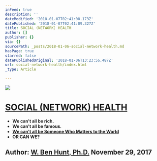 ```yaml
---
inFeed: true
description: ''
dateModified: '2018-01-07T02:41:08.173Z'
datePublished: '2018-01-07T02:41:09.327Z'
title: SOCIAL (NETWORK) HEALTH
author: []
publisher: {}
via: {}
sourcePath: _posts/2018-01-06-social-network-health.md
hasPage: true
starred: false
datePublishedOriginal: '2018-01-06T13:23:56.487Z'
url: social-network-health/index.html
_type: Article

---
```

![](https://the-grid-user-content.s3-us-west-2.amazonaws.com/4a8e9630-1ede-47ca-be04-147dfc7baf04.jpg)

# **[SOCIAL (NETWORK) HEALTH][0]**

* **We can't all be rich.**
* **We can't all be famous.**
* **[We can't all be Someone Who Matters to the World][1]**
* **OR CAN WE?**

## **Author: [W. Ben Hunt, Ph.D.][2] November 29, 2017**

[0]: http://epsilontheory.com/
[1]: http://epsilontheory.com/the-two-churchills/
[2]: http://epsilontheory.com/search-posts/?author=bhunt